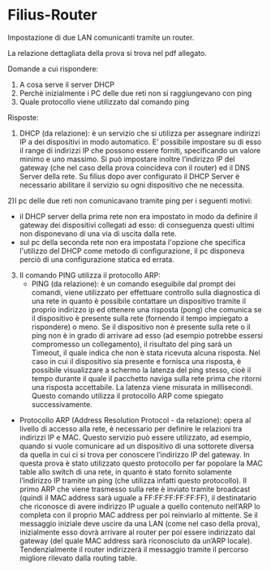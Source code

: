 # Filius-Router
Impostazione di due LAN comunicanti tramite un router.

La relazione dettagliata della prova si trova nel pdf allegato.

Domande a cui rispondere:
1) A cosa serve il server DHCP
2) Perchè inizialmente i PC delle due reti non si raggiungevano con ping
3) Quale protocollo viene utilizzato dal comando ping

Risposte:
1) DHCP (da relazione): è un servizio che si utilizza per assegnare indirizzi IP a dei dispositivi in modo automatico. E’ possibile impostare su di esso il range di indirizzi IP che possono essere forniti, specificando un valore minimo e uno massimo.
Si può impostare inoltre l’indirizzo IP del gateway (che nel caso della prova coincideva con il router) ed il DNS Server della rete. Su filius dopo aver configurato il DHCP Server è necessario abilitare il servizio su ogni dispositivo che ne necessita.

2)I pc delle due reti non comunicavano tramite ping per i seguenti motivi:
  - il DHCP server della prima rete non era impostato in modo da definire il gateway dei dispositivi collegati ad esso: di conseguenza questi ultimi non disponevano di una via di uscita dalla rete.
  - sul pc della seconda rete non era impostata l'opzione che specifica l'utilizzo del DHCP come metodo di configurazione, il pc disponeva perciò di una configurazione statica ed errata.

3) Il comando PING utilizza il protocollo ARP:
   - PING (da relazione): è un comando eseguibile dal prompt dei comandi, viene utilizzato per effettuare controllo sulla diagnostica di una rete in quanto è possibile contattare un dispositivo tramite il proprio indirizzo ip ed ottenere una risposta (pong) che comunica se il dispositivo è presente sulla rete (fornendo il tempo impiegato a rispondere) o meno.
Se il dispositivo non è presente sulla rete o il ping non è in grado di arrivare ad esso (ad esempio potrebbe essersi compromesso un collegamento), il risultato del ping sarà un Timeout, il quale indica che non è stata ricevuta alcuna risposta.
Nel caso in cui il dispositivo sia presente e fornisca una risposta, è possibile visualizzare a schermo la latenza del ping stesso, cioè il tempo durante il quale il pacchetto naviga sulla rete prima che ritorni una risposta accettabile. La latenza viene misurata in millisecondi.
Questo comando utilizza il protocollo ARP come spiegato successivamente.
  - Protocollo ARP (Address Resolution Protocol - da relazione): opera al livello di accesso alla rete, è necessario per definire le relazioni tra indirizzi IP e MAC.
Questo servizio può essere utilizzato, ad esempio, quando si vuole comunicare ad un dispositivo di una sottorete diversa da quella in cui ci si trova per conoscere l’indirizzo IP del gateway. 
In questa prova è stato utilizzato questo protocollo per far popolare la MAC table allo switch di una rete, in quanto è stato fornito solamente l’indirizzo IP tramite un ping (che utilizza infatti questo protocollo).
Il primo ARP che viene trasmesso sulla rete è inviato tramite broadcast (quindi il MAC address sarà uguale a FF:FF:FF:FF:FF:FF), il destinatario che riconosce di avere indirizzo IP uguale a quello contenuto nell’ARP lo completa con il proprio MAC address per poi reinviarlo al mittente. Se il messaggio iniziale deve uscire da una LAN (come nel caso della prova), inizialmente esso dovrà arrivare al router per poi essere indirizzato dal gateway (del quale MAC address sarà riconosciuto da un’ARP locale). Tendenzialmente il router indirizzerà il messaggio tramite il percorso migliore rilevato dalla routing table.
